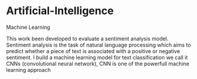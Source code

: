 # Artificial-Intelligence
Machine Learning

This work been developed to evaluate a sentiment analysis model. Sentiment analysis is the task of natural language processing which aims to predict whether a piece of text is
associated with a positive or negative sentiment.
I build a machine learning model for text classification we call it CNNs (convolutional neural network), CNN is one of the powerfull machine learning approach
